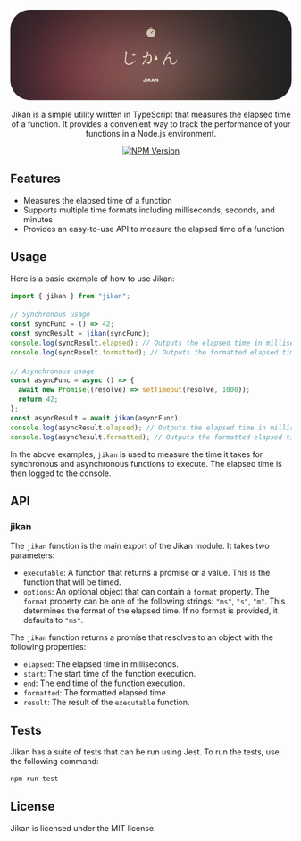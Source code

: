 <p align="center">
  <img src="https://raw.githubusercontent.com/AJUKNO/jikan/develop/.github/assets/jikan-banner.png" alt="Jikan banner">
</p>

<p align="center">
  Jikan is a simple utility written in TypeScript that measures the elapsed time of a function. It provides a convenient
way to track the performance of your functions in a Node.js environment.
</p>

<p align="center">
<a href="https://www.npmjs.com/package/@ajukno/jikan"><img src="https://img.shields.io/npm/v/%40ajukno%2Fjikan?labelColor=%23C75B7A&color=3D3B40" alt="NPM Version"></a>
</p>

## Features

- Measures the elapsed time of a function
- Supports multiple time formats including milliseconds, seconds, and minutes
- Provides an easy-to-use API to measure the elapsed time of a function

## Usage

Here is a basic example of how to use Jikan:

```typescript
import { jikan } from "jikan";

// Synchronous usage
const syncFunc = () => 42;
const syncResult = jikan(syncFunc);
console.log(syncResult.elapsed); // Outputs the elapsed time in milliseconds
console.log(syncResult.formatted); // Outputs the formatted elapsed time

// Asynchronous usage
const asyncFunc = async () => {
  await new Promise((resolve) => setTimeout(resolve, 1000));
  return 42;
};
const asyncResult = await jikan(asyncFunc);
console.log(asyncResult.elapsed); // Outputs the elapsed time in milliseconds
console.log(asyncResult.formatted); // Outputs the formatted elapsed time
```

In the above examples, `jikan` is used to measure the time it takes for synchronous and asynchronous functions to execute. The elapsed time is then logged to the console.

## API

### jikan

The `jikan` function is the main export of the Jikan module. It takes two parameters:

- `executable`: A function that returns a promise or a value. This is the function that will be timed.
- `options`: An optional object that can contain a `format` property. The `format` property can be one of the following strings: `"ms"`, `"s"`, `"m"`. This determines the format of the elapsed time. If no format is provided, it defaults to `"ms"`.

The `jikan` function returns a promise that resolves to an object with the following properties:

- `elapsed`: The elapsed time in milliseconds.
- `start`: The start time of the function execution.
- `end`: The end time of the function execution.
- `formatted`: The formatted elapsed time.
- `result`: The result of the `executable` function.

## Tests

Jikan has a suite of tests that can be run using Jest. To run the tests, use the following command:

```bash
npm run test
```

## License

Jikan is licensed under the MIT license.